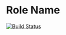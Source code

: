 Role Name
=========

[![Build Status](https://travis-ci.org/mrKapibara/ansible-role-with-travis.svg?branch=master)](https://travis-ci.org/mrKapibara/ansible-role-with-travis)
